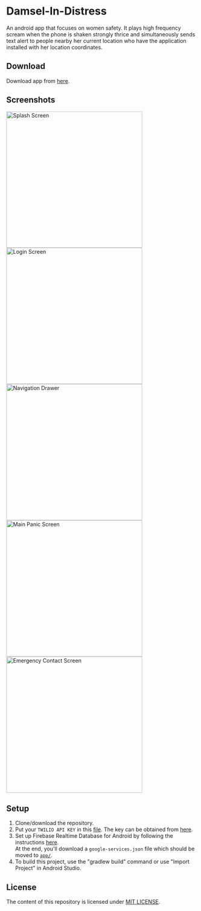 # Damsel-In-Distress
An android app that focuses on women safety. It plays high frequency scream when the phone is shaken strongly thrice and simultaneously sends text alert to people nearby her current location who have the application installed with her location coordinates.

## Download
Download app from [here](https://github.com/DevipriyaSarkar/Damsel-In-Distress/releases).

## Screenshots
<img src="screenshots/screenshot1.png" width="360" alt="Splash Screen" >
<img src="screenshots/screenshot2.png" width="360" alt="Login Screen" >
<img src="screenshots/screenshot3.png" width="360" alt="Navigation Drawer" >
<img src="screenshots/screenshot4.png" width="360" alt="Main Panic Screen" >
<img src="screenshots/screenshot5.png" width="360" alt="Emergency Contact Screen" >

## Setup
1. Clone/download the repository.
2. Put your `TWILIO API KEY` in this [file](app/src/main/java/com/teapink/damselindistress/AppController.java). The key can be obtained from [here](https://www.twilio.com/).
3. Set up Firebase Realtime Database for Android by following the instructions [here](https://firebase.google.com/docs/database/android/start/).  
	At the end, you'll download a `google-services.json` file which should be moved to [`app/`](app/).
4. To build this project, use the "gradlew build" command or use "Import Project" in Android Studio.

## License
The content of this repository is licensed under [MIT LICENSE](LICENSE).
